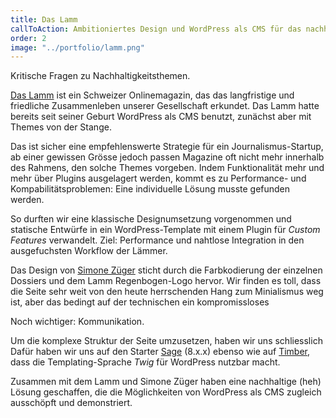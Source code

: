 ```yaml
---
title: Das Lamm
callToAction: Ambitioniertes Design und WordPress als CMS für das nachhaltigste Magazin der Schweiz.
order: 2
image: "../portfolio/lamm.png"
---
```

Kritische Fragen zu Nachhaltigkeitsthemen.

<a href="https://daslamm.ch" target="_blank" rel="noopener noreferrer">Das Lamm</a> ist ein Schweizer Onlinemagazin,
das das langfristige und friedliche Zusammenleben unserer Gesellschaft erkundet. Das Lamm hatte bereits seit seiner Geburt
WordPress als CMS benutzt, zunächst aber mit Themes von der Stange.

Das ist sicher eine empfehlenswerte Strategie für ein Journalismus-Startup, ab einer gewissen Grösse jedoch passen Magazine
oft nicht mehr innerhalb des Rahmens, den solche Themes vorgeben. Indem Funktionalität mehr und mehr über Plugins ausgelagert
werden, kommt es zu Performance- und Kompabilitätsproblemen: Eine individuelle Lösung musste gefunden werden.

So durften wir eine klassische Designumsetzung vorgenommen und statische Entwürfe in ein WordPress-Template
mit einem Plugin für *Custom Features* verwandelt. Ziel: Performance und nahtlose Integration in den ausgefuchsten
Workflow der Lämmer.

Das Design von <a href="#" target="_blank" rel="noopener noreferrer">Simone Züger</a> sticht durch die
Farbkodierung der einzelnen Dossiers und dem Lamm Regenbogen-Logo hervor. Wir finden es toll, dass die Seite sehr weit von den heute
herrschenden Hang zum Minialismus weg ist, aber das bedingt auf der technischen ein kompromissloses

Noch wichtiger: Kommunikation.

Um die komplexe Struktur der Seite umzusetzen, haben wir uns schliesslich Dafür haben wir uns auf den Starter <a href="#" target="_blank" rel="noopener
noreferrer">Sage</a> (8.x.x) ebenso wie auf <a href="#" target="_blank" rel="noopener noreferrer">
Timber</a>, dass die Templating-Sprache *Twig* für WordPress nutzbar macht.

Zusammen mit dem Lamm und Simone Züger haben eine nachhaltige (heh) Lösung geschaffen, die die Möglichkeiten von WordPress
als CMS zugleich ausschöpft und demonstriert.
